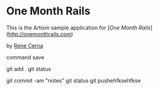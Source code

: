 # One Month Rails

This is the Artism sample application for
[*One Month Rails*] (http://onemonthrails.com)

by [Rene Cerna](http://ReneCerna.com)

command save

git add .
git status

git commit -am "notes"
git  status
git pushehfksehfkse